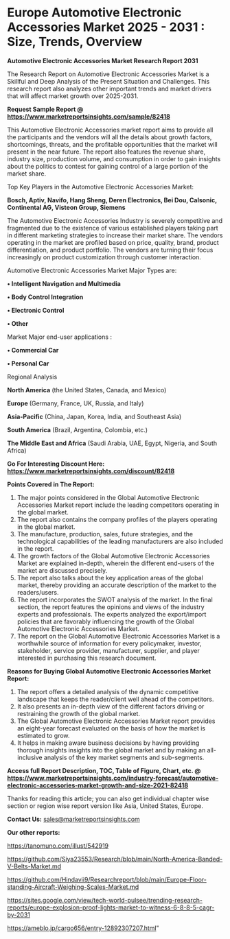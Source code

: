 # Europe Automotive Electronic Accessories Market 2025 - 2031 : Size, Trends, Overview

<strong>Automotive Electronic Accessories Market Research Report 2031</strong>

The Research Report on Automotive Electronic Accessories Market is a Skillful and Deep Analysis of the Present Situation and Challenges. This research report also analyzes other important trends and market drivers that will affect market growth over 2025-2031.

<strong>Request Sample Report @ <a href=https://www.marketreportsinsights.com/sample/82418>https://www.marketreportsinsights.com/sample/82418</a></strong>

This Automotive Electronic Accessories market report aims to provide all the participants and the vendors will all the details about growth factors, shortcomings, threats, and the profitable opportunities that the market will present in the near future. The report also features the revenue share, industry size, production volume, and consumption in order to gain insights about the politics to contest for gaining control of a large portion of the market share.

Top Key Players in the Automotive Electronic Accessories Market:

<strong>Bosch, Aptiv, Navifo, Hang Sheng, Deren Electronics, Bei Dou, Calsonic, Continental AG, Visteon Group, Siemens</strong>

The Automotive Electronic Accessories Industry is severely competitive and fragmented due to the existence of various established players taking part in different marketing strategies to increase their market share. The vendors operating in the market are profiled based on price, quality, brand, product differentiation, and product portfolio. The vendors are turning their focus increasingly on product customization through customer interaction.

Automotive Electronic Accessories Market Major Types are:

<strong>• Intelligent Navigation and Multimedia

• Body Control Integration

• Electronic Control

• Other</strong>

Market Major end-user applications :

<strong>• Commercial Car

• Personal Car</strong>

Regional Analysis

</u><strong><b>North America</b></strong> (the United States, Canada, and Mexico)

<strong><b>Europe </b></strong>(Germany, France, UK, Russia, and Italy)

<strong><b>Asia-Pacific</b></strong> (China, Japan, Korea, India, and Southeast Asia)

<strong><b>South America</b></strong> (Brazil, Argentina, Colombia, etc.)

<strong><b>The Middle East and Africa</b></strong> (Saudi Arabia, UAE, Egypt, Nigeria, and South Africa)

<strong>Go For Interesting Discount Here: <a href=https://www.marketreportsinsights.com/discount/82418>https://www.marketreportsinsights.com/discount/82418</a></strong>

<strong>Points Covered in The Report:</strong>
<ol>
  <li>The major points considered in the Global Automotive Electronic Accessories Market report include the leading competitors operating in the global market.</li>
  <li>The report also contains the company profiles of the players operating in the global market.</li>
  <li>The manufacture, production, sales, future strategies, and the technological capabilities of the leading manufacturers are also included in the report.</li>
  <li>The growth factors of the Global Automotive Electronic Accessories Market are explained in-depth, wherein the different end-users of the market are discussed precisely.</li>
  <li>The report also talks about the key application areas of the global market, thereby providing an accurate description of the market to the readers/users.</li>
  <li>The report incorporates the SWOT analysis of the market. In the final section, the report features the opinions and views of the industry experts and professionals. The experts analyzed the export/import policies that are favorably influencing the growth of the Global Automotive Electronic Accessories Market.</li>
  <li>The report on the Global Automotive Electronic Accessories Market is a worthwhile source of information for every policymaker, investor, stakeholder, service provider, manufacturer, supplier, and player interested in purchasing this research document.</li>
</ol>
<strong>Reasons for Buying Global Automotive Electronic Accessories Market Report:</strong>

<ol>
  <li>The report offers a detailed analysis of the dynamic competitive landscape that keeps the reader/client well ahead of the competitors.</li>
  <li>It also presents an in-depth view of the different factors driving or restraining the growth of the global market.</li>
  <li>The Global Automotive Electronic Accessories Market report provides an eight-year forecast evaluated on the basis of how the market is estimated to grow.</li>
  <li>It helps in making aware business decisions by having providing thorough insights insights into the global market and by making an all-inclusive analysis of the key market segments and sub-segments.</li>
</ol>
<strong>Access full Report Description, TOC, Table of Figure, Chart, etc. @ <a href=https://www.marketreportsinsights.com/industry-forecast/automotive-electronic-accessories-market-growth-and-size-2021-82418>https://www.marketreportsinsights.com/industry-forecast/automotive-electronic-accessories-market-growth-and-size-2021-82418</a></strong>


Thanks for reading this article; you can also get individual chapter wise section or region wise report version like Asia, United States, Europe.

<strong>Contact Us:</strong>
sales@marketreportsinsights.com

<strong>Our other reports:</strong>

<a href=https://tanomuno.com/illust/542919>https://tanomuno.com/illust/542919</a>

<a href=https://github.com/Siya23553/Research/blob/main/North-America-Banded-V-Belts-Market.md>https://github.com/Siya23553/Research/blob/main/North-America-Banded-V-Belts-Market.md</a>

<a href=https://github.com/Hindavii9/Researchreport/blob/main/Europe-Floor-standing-Aircraft-Weighing-Scales-Market.md>https://github.com/Hindavii9/Researchreport/blob/main/Europe-Floor-standing-Aircraft-Weighing-Scales-Market.md</a>

<a href=https://sites.google.com/view/tech-world-pulsee/trending-research-reports/europe-explosion-proof-lights-market-to-witness-6-8-8-5-cagr-by-2031>https://sites.google.com/view/tech-world-pulsee/trending-research-reports/europe-explosion-proof-lights-market-to-witness-6-8-8-5-cagr-by-2031</a>

<a href=https://ameblo.jp/cargo656/entry-12892307207.html>https://ameblo.jp/cargo656/entry-12892307207.html</a>"

